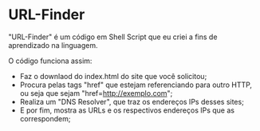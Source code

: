 # URL-Finder

"URL-Finder" é um código em Shell Script que eu criei a fins de aprendizado na linguagem.

O código funciona assim:
  - Faz o downlaod do index.html do site que você solicitou;
  - Procura pelas tags "href" que estejam referenciando para outro HTTP, ou seja que sejam "href=http://exemplo.com";
  - Realiza um "DNS Resolver", que traz os endereços IPs desses sites; 
  - E por fim, mostra as URLs e os respectivos endereços IPs que as correspondem;
  
 
 
